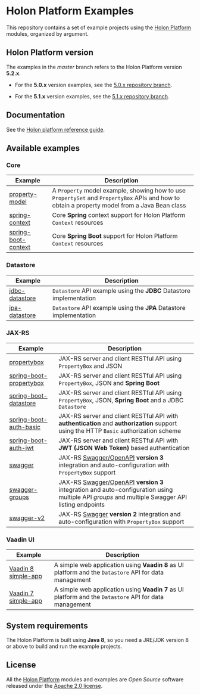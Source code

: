 # Holon Platform Examples

This repository contains a set of example projects using the [Holon Platform](https://holon-platform.com) modules, organized by argument.

## Holon Platform version

The examples in the _master_ branch refers to the Holon Platform version __5.2.x__.

- For the __5.0.x__ version examples, see the [5.0.x repository branch](https://github.com/holon-platform/holon-examples/tree/5.0.x).

- For the __5.1.x__ version examples, see the [5.1.x repository branch](https://github.com/holon-platform/holon-examples/tree/5.1.x).

## Documentation

See the [Holon platform reference guide](https://docs.holon-platform.com/current/reference).

## Available examples

### Core
Example | Description
------- | -----------
[property-model](core/property-model)| A `Property` model example, showing how to use `PropertySet` and `PropertyBox` APIs and how to obtain a property model from a Java Bean class
[spring-context](core/spring-context)| Core __Spring__ context support for Holon Platform `Context` resources
[spring-boot-context](core/spring-boot-context)| Core __Spring Boot__ support for Holon Platform `Context` resources

### Datastore
Example | Description
------- | -----------
[jdbc-datastore](datastore/jdbc-datastore)| `Datastore` API example using the **JDBC** Datastore implementation
[jpa-datastore](datastore/jpa-datastore)| `Datastore` API example using the **JPA** Datastore implementation

### JAX-RS

Example | Description
------- | -----------
[propertybox](jax-rs/propertybox)| JAX-RS server and client RESTful API using `PropertyBox` and JSON
[spring-boot-propertybox](jax-rs/spring-boot-propertybox)| JAX-RS server and client RESTful API using `PropertyBox`, JSON and __Spring Boot__
[spring-boot-datastore](jax-rs/spring-boot-datastore)| JAX-RS server and client RESTful API using `PropertyBox`, JSON, __Spring Boot__ and a JDBC `Datastore`
[spring-boot-auth-basic](jax-rs/spring-boot-auth-basic)| JAX-RS server and client RESTful API with __authentication__ and __authorization__ support using the HTTP `Basic` authorization scheme
[spring-boot-auth-jwt](jax-rs/spring-boot-auth-jwt)| JAX-RS server and client RESTful API with __JWT (JSON Web Token)__ based authentication
[swagger](jax-rs/swagger)| JAX-RS [Swagger/OpenAPI](https://swagger.io) __version 3__ integration and auto-configuration with `PropertyBox` support
[swagger-groups](jax-rs/swagger-groups)| JAX-RS [Swagger/OpenAPI](https://swagger.io) __version 3__ integration and auto-configuration using multiple API _groups_ and multiple Swagger API listing endpoints
[swagger-v2](jax-rs/swagger-v2)| JAX-RS [Swagger](https://swagger.io) __version 2__ integration and auto-configuration with `PropertyBox` support

### Vaadin UI

Example | Description
------- | -----------
[Vaadin 8 simple-app](ui-vaadin/simple-app)| A simple web application using __Vaadin 8__ as UI platform and the `Datastore` API for data management
[Vaadin 7 simple-app](ui-vaadin7/simple-app)| A simple web application using __Vaadin 7__ as UI platform and the `Datastore` API for data management

## System requirements

The Holon Platform is built using __Java 8__, so you need a JRE/JDK version 8 or above to build and run the example projects.

## License

All the [Holon Platform](https://holon-platform.com) modules and examples are _Open Source_ software released under the [Apache 2.0 license](LICENSE).
